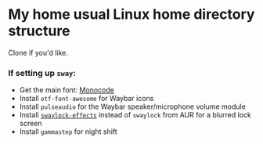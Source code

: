 # My home usual Linux home directory structure

Clone if you'd like.

### If setting up `sway`:

- Get the main font: [Monocode](https://github.com/aaronmbos/monocode)
- Install `otf-font-awesome` for Waybar icons
- Install `pulseaudio` for the Waybar speaker/microphone volume module
- Install [`swaylock-effects`](https://github.com/mortie/swaylock-effects) instead of `swaylock` from AUR for a blurred lock screen
- Install `gammastep` for night shift
